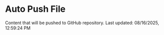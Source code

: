 # Auto Push File

Content that will be pushed to GitHub repository.
Last updated: 08/16/2025, 12:59:24 PM